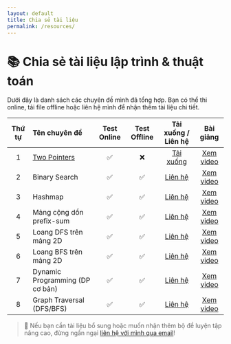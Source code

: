 ```yaml
---
layout: default
title: Chia sẻ tài liệu
permalink: /resources/
---
```


# 📚 Chia sẻ tài liệu lập trình & thuật toán

Dưới đây là danh sách các chuyên đề mình đã tổng hợp. Bạn có thể thi online, tải file offline hoặc liên hệ mình để nhận thêm tài liệu chi tiết.

| Thứ tự | Tên chuyên đề                  | Test Online | Test Offline | Tải xuống / Liên hệ | Bài giảng |
|:------:|:--------------------------------|:-----------:|:------------:|:-------------------:|:-------------------:|
| 1      | [Two Pointers](https://habelle.github.io/2025-04-26-two-pointers-ki-thuat-hai-con-tro/)                    | ✅ | ❌ | [Tải xuống](https://habelle.github.io/resources/2005-27-04-chuyen-de-hai-con-tro-two-pointers-full.pdf) | [Xem video](#) |
| 2      | Binary Search                   | ✅ | ✅ | [Liên hệ](mailto:ha.hoangthi@gmail.com) | [Xem video](#) |
| 3      | Hashmap                   | ✅ | ✅ | [Liên hệ](mailto:ha.hoangthi@gmail.com) | [Xem video](#) |
| 4      | Mảng cộng dồn prefix-sum                   | ✅ | ✅ | [Liên hệ](mailto:ha.hoangthi@gmail.com) | [Xem video](#) |
| 5      | Loang DFS trên mảng 2D                   | ✅ | ✅ | [Liên hệ](mailto:ha.hoangthi@gmail.com) | [Xem video](#) |
| 6      | Loang BFS trên mảng 2D                   | ✅ | ✅ | [Liên hệ](mailto:ha.hoangthi@gmail.com) | [Xem video](#) |
| 7      | Dynamic Programming (DP cơ bản) | ✅ | ✅ | [Liên hệ](mailto:ha.hoangthi@gmail.com) | [Xem video](#) |
| 8      | Graph Traversal (DFS/BFS)        | ✅ | ✅ | [Liên hệ](mailto:ha.hoangthi@gmail.com) | [Xem video](#) |


> 📩 Nếu bạn cần tài liệu bổ sung hoặc muốn nhận thêm bộ đề luyện tập nâng cao, đừng ngần ngại [liên hệ với mình qua email](mailto:ha.hoangthi@gmail.com)!
